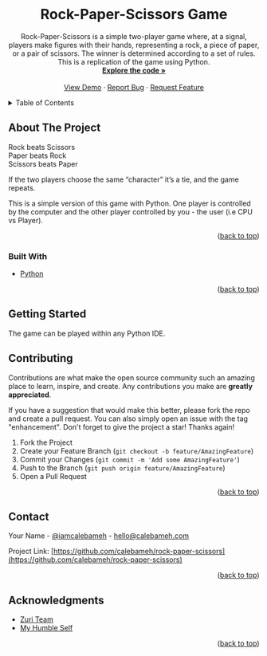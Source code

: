 <div id="top"></div>

<!-- PROJECT TITLE -->
<br />
<div align="center">
<h1 align="center">Rock-Paper-Scissors Game</h1>

  <p align="center">
    Rock-Paper-Scissors is a simple two-player game where, at a signal, players make figures with their hands, representing a rock, a piece of paper, or a pair of scissors. The winner is determined according to a set of rules. This is a replication of the game using Python.
    <br />
    <a href="https://github.com/calebameh/rock-paper-scissors"><strong>Explore the code »</strong></a>
    <br />
    <br />
    <a href="https://github.com/calebameh/rock-paper-scissors">View Demo</a>
    ·
    <a href="https://github.com/calebameh/rock-paper-scissors/issues">Report Bug</a>
    ·
    <a href="https://github.com/calebameh/rock-paper-scissors/issues">Request Feature</a>
  </p>
</div>

<!-- TABLE OF CONTENTS -->
<details>
  <summary>Table of Contents</summary>
  <ol>
    <li>
      <a href="#about-the-project">About The Project</a>
      <ul>
        <li><a href="#built-with">Built With</a></li>
      </ul>
    </li>
    <li>
      <a href="#getting-started">Getting Started</a>
    </li>
    <li><a href="#contributing">Contributing</a></li>
    <li><a href="#contact">Contact</a></li>
    <li><a href="#acknowledgments">Acknowledgments</a></li>
  </ol>
</details>

<!-- ABOUT THE PROJECT -->

## About The Project

Rock beats Scissors</br>
Paper beats Rock</br>
Scissors beats Paper</br>

If the two players choose the same “character” it’s a tie, and the game repeats.

This is a simple version of this game with Python. One player is controlled by the computer and the other player controlled by you - the user (i.e CPU vs Player).

<p align="right">(<a href="#top">back to top</a>)</p>

### Built With

- [Python](https://www.python.org/)

<p align="right">(<a href="#top">back to top</a>)</p>

<!-- GETTING STARTED -->

## Getting Started

The game can be played within any Python IDE.

<!-- CONTRIBUTING -->

## Contributing

Contributions are what make the open source community such an amazing place to learn, inspire, and create. Any contributions you make are **greatly appreciated**.

If you have a suggestion that would make this better, please fork the repo and create a pull request. You can also simply open an issue with the tag "enhancement".
Don't forget to give the project a star! Thanks again!

1. Fork the Project
2. Create your Feature Branch (`git checkout -b feature/AmazingFeature`)
3. Commit your Changes (`git commit -m 'Add some AmazingFeature'`)
4. Push to the Branch (`git push origin feature/AmazingFeature`)
5. Open a Pull Request

<p align="right">(<a href="#top">back to top</a>)</p>

<!-- CONTACT -->

## Contact

Your Name - [@iamcalebameh](https://twitter.com/iamcalebameh) - hello@calebameh.com

Project Link: [https://github.com/calebameh/rock-paper-scissors](https://github.com/calebameh/rock-paper-scissors)

<p align="right">(<a href="#top">back to top</a>)</p>

<!-- ACKNOWLEDGMENTS -->

## Acknowledgments

- [Zuri Team](https://zuri.team/)
- [My Humble Self](https://calebameh.com)

<p align="right">(<a href="#top">back to top</a>)</p>
